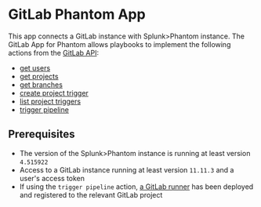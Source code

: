 # GitLab Phantom App

This app connects a GitLab instance with Splunk>Phantom instance. The GitLab App for Phantom allows playbooks to implement the following actions from the [GitLab API](https://docs.gitlab.com/ee/api/api_resources.html):

* [get users](https://docs.gitlab.com/ee/api/users.html#for-normal-users)
* [get projects](https://docs.gitlab.com/ee/api/projects.html#list-all-projects)
* [get branches](https://docs.gitlab.com/ee/api/branches.html#list-repository-branches)
* [create project trigger](https://docs.gitlab.com/ee/api/pipeline_triggers.html#create-a-project-trigger)
* [list project triggers](https://docs.gitlab.com/ee/api/pipeline_triggers.html#list-project-triggers)
* [trigger pipeline](https://docs.gitlab.com/ee/ci/triggers/#triggering-a-pipeline)

## Prerequisites

* The version of the Splunk>Phantom instance is running at least version `4.515922`
* Access to a GitLab instance running at least version `11.11.3` and a user's access token
* If using the `trigger pipeline` action, [a GitLab runner](https://docs.gitlab.com/runner/install/linux-manually.html) has been deployed and registered to the relevant GitLab project
